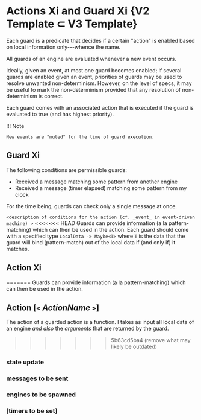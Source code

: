 # Actions Xi and Guard Xi {V2 Template ⊂ V3 Template}

Each guard is a predicate that decides if a certain "action" is enabled
based on local information only---whence the name.

All guards of an engine are evaluated whenever a new event occurs.

Ideally, given an event, at most one guard becomes enabled;
if several guards are enabled given an event,
priorities of guards may be used to resolve unwanted non-determinism. 
However, on the level of specs,
it may be useful to mark the non-determinism
provided that any resolution of non-determinism is correct.

Each guard comes with an associated action that is executed
if the guard is evaluated to true (and has highest priority).

!!! Note

	New events are "muted" for the time of guard execution.


## Guard Xi

<!-- this seemed to be outdated -->
The following conditions are permissible guards:
- Received a message matching some pattern from another engine
- Received a message (timer elapsed) matching some pattern from my clock

For the time being, guards can check only a single message at once.
<!-- -->

`<description of conditions for the action (cf. _event_ in event-driven machine) >`
<<<<<<< HEAD
Guards can provide information (a la pattern-matching) which can then be used in the action. Each guard should come with a specified type `LocalData -> Maybe<T>` where `T` is the data that the guard will bind (pattern-match) out of the local data if (and only if) it matches.
## Action Xi
=======
Guards can provide information (a la pattern-matching) which can then be used in the action.
## Action [`<` _ActionName_ `>`]

The action of a guarded action is a function.
I takes as input
all local data of an engine _and also_
the _arguments_ that are returned by the guard.
>>>>>>> 5b63cd5ba4 (remove what may likely be outdated)


### state update

### messages to be sent

### engines to be spawned

### [timers to be set]





